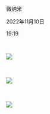 微纳米

2022年11月10日

19:19

 

![](..\..\..\assets\000_微纳米_000.png)

 

![](..\..\..\assets\000_微纳米_001.png)

 

![](..\..\..\assets\000_微纳米_002.png)

 

